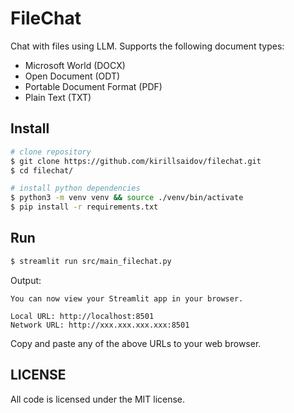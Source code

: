 # FileChat
Chat with files using LLM. Supports the following document types:
* Microsoft World (DOCX)
* Open Document (ODT)
* Portable Document Format (PDF)
* Plain Text (TXT)

## Install
```sh
# clone repository
$ git clone https://github.com/kirillsaidov/filechat.git
$ cd filechat/

# install python dependencies
$ python3 -m venv venv && source ./venv/bin/activate
$ pip install -r requirements.txt
```

## Run
```sh
$ streamlit run src/main_filechat.py
```
Output:
```
You can now view your Streamlit app in your browser.

Local URL: http://localhost:8501
Network URL: http://xxx.xxx.xxx.xxx:8501
```

Copy and paste any of the above URLs to your web browser. 

## LICENSE
All code is licensed under the MIT license.
